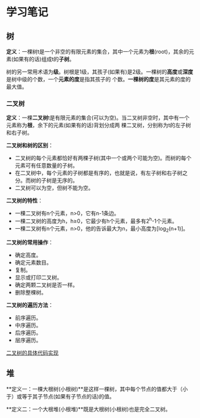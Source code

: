 # 学习笔记

## 树

**定义**：一棵树t是一个非空的有限元素的集合，其中一个元素为**根**(root)，其余的元素(如果有的话)组成t的**子树**。

树的另一常用术语为**级**。树根是1级，其孩子(如果有)是2级。一棵树的**高度**或**深度**是树中级的个数，一个**元素的度**是指其孩子的
个数。**一棵树的度**是其元素的度的最大值。

### 二叉树

**定义**：一棵**二叉树**t是有限元素的集合(可以为空)。当二叉树非空时，其中有一个元素称为**根**，余下的元素(如果有的话)背划分成两
棵二叉树，分别称为t的左子树和右子树。

**二叉树和树的区别**：
- 二叉树的每个元素都恰好有两棵子树(其中一个或两个可能为空)。而树的每个元素可有任意数量的子树。
- 在二叉树中，每个元素的子树都是有序的，也就是说，有左子树和右子树之分。而树的子树是无序的。
- 二叉树可以为空，但树不能为空。

**二叉树的特性**：
- 一棵二叉树有n个元素，n>0，它有n-1条边。
- 一棵二叉树的高度为h，h≥0，它最少有h个元素，最多有2<sup>h</sup>-1个元素。
- 一棵二叉树有n个元素，n>0，他的告诉最大为n，最小高度为\[log<sub>2</sub>(n+1)\]。

**二叉树的常用操作**：
- 确定高度。
- 确定元素数目。
- 复制。
- 显示或打印二叉树。
- 确定两颗二叉树是否一样。
- 删除整棵树。

**二叉树的遍历方法**：
- 前序遍历。
- 中序遍历。
- 后序遍历。
- 层序遍历。

[二叉树的具体代码实现](./Source/binaryTree.h)

## 堆

**定义一：一棵大根树(小根树)**是这样一棵树，其中每个节点的值都大于（小于）或等于其子节点(如果有子节点的话)的值。

**定义二：一个大根堆(小根堆)**既是大根树(小根树)也是完全二叉树。